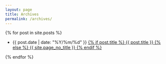 ```yaml
---
layout: page
title: Archives
permalink: /archives/
---
```


<div class="post">
  <div class="post-archive">
  {% for post in site.posts %}
    <!-- <h2>{{ post.date | date: "%Y" }}</h2> -->
    <ul class="listing">
      <li>
      <span class="date">{{ post.date | date: "%Y/%m/%d" }}</span>
      <a href="{{ post.url | prepend: site.baseurl }}" target="_blank">
      {% if post.title %}
  		{{ post.title }}
  	  {% else %}
  		{{ site.page_no_title }}
  	  {% endif %}
  	  </a>
  	</li>
    </ul>
  {% endfor %}
  </div>
</div>
